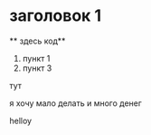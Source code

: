 # заголовок 1

** здесь код**

1. пункт 1
2. пункт 3

тут

я хочу мало делать и много денег

helloy
